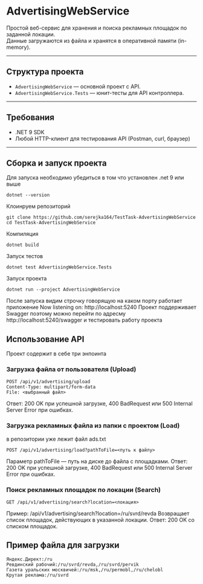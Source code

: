 # AdvertisingWebService

Простой веб-сервис для хранения и поиска рекламных площадок по заданной локации.  
Данные загружаются из файла и хранятся в оперативной памяти (in-memory).

---

## Структура проекта

- `AdvertisingWebService` — основной проект с API.
- `AdvertisingWebService.Tests` — юнит-тесты для API контроллера.

---

## Требования

- .NET 9 SDK
- Любой HTTP-клиент для тестирования API (Postman, curl, браузер)

---

## Сборка и запуск проекта
Для запуска необходимо убедиться в том что установлен .net 9 или выше
```
dotnet --version
```
Клоинруем репозиторий
```
git clone https://github.com/serejka164/TestTask-AdvertisingWebService
cd TestTask-AdvertisingWebService
```
Компиляция
```
dotnet build
```
Запуск тестов
```
dotnet test AdvertisingWebService.Tests
```
Запуск проекта
```
dotnet run --project AdvertisingWebService
```
После запуска видим строчку говорящую на каком порту работает приложение
Now listening on: http://localhost:5240
Проект поддерживает Swagger поэтому можно перейти по адресму http://localhost:5240/swagger
и тестировать работу проекта

## Использование API
Проект содержит в себе три энпоинта
### Загрузка файла от пользователя (Upload)
```
POST /api/v1/advertising/upload
Content-Type: multipart/form-data
File: <выбранный файл>
```
Ответ: 200 OK при успешной загрузке, 400 BadRequest или 500 Internal Server Error при ошибках.
### Загрузка рекламных файла из папки с проектом (Load)
в репозитории уже лежит файл ads.txt 
```
POST /api/v1/advertising/load?pathToFile=<путь к файлу>
```
Параметр pathToFile — путь на диске до файла с площадками.
Ответ: 200 OK при успешной загрузке, 400 BadRequest или 500 Internal Server Error при ошибках.

### Поиск рекламных площадок по локации (Search)
```
GET /api/v1/advertising/search?location=<локация>
```
Пример: /api/v1/advertising/search?location=/ru/svrd/revda
Возвращает список площадок, действующих в указанной локации.
Ответ: 200 OK со списком площадок.


## Пример файла для загрузки

```
Яндекс.Директ:/ru
Ревдинский рабочий:/ru/svrd/revda,/ru/svrd/pervik
Газета уральских москвичей:/ru/msk,/ru/permobl,/ru/chelobl
Крутая реклама:/ru/svrd
```
